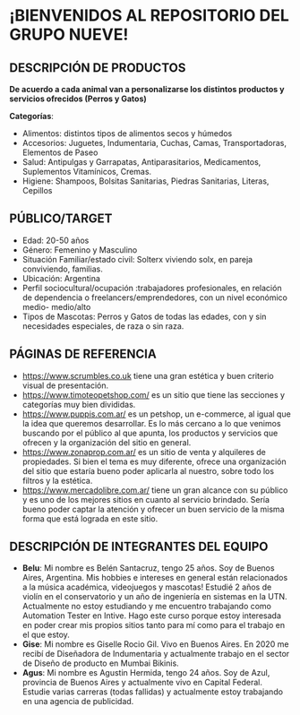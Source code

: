 # ¡BIENVENIDOS AL REPOSITORIO DEL GRUPO NUEVE!

## DESCRIPCIÓN DE PRODUCTOS
**De acuerdo a cada animal van a personalizarse los distintos productos y servicios ofrecidos (Perros y Gatos)**

**Categorías**:
* Alimentos: distintos tipos de alimentos secos y húmedos
* Accesorios: Juguetes, Indumentaria, Cuchas, Camas, Transportadoras, Elementos de Paseo
* Salud: Antipulgas y Garrapatas, Antiparasitarios, Medicamentos, Suplementos Vitamínicos, Cremas.
* Higiene: Shampoos, Bolsitas Sanitarias, Piedras Sanitarias, Literas, Cepillos

## PÚBLICO/TARGET
* Edad: 20-50 años
* Género: Femenino y Masculino
* Situación Familiar/estado civil: Solterx viviendo solx, en pareja conviviendo, familias.
* Ubicación: Argentina
* Perfil sociocultural/ocupación :trabajadores profesionales, en relación de dependencia o freelancers/emprendedores, con un nivel económico medio- medio/alto
* Tipos de Mascotas: Perros y Gatos de todas las edades, con y sin necesidades especiales, de raza o sin raza.

## PÁGINAS DE REFERENCIA
* https://www.scrumbles.co.uk tiene una gran estética y buen criterio visual de presentación.
* https://www.timoteopetshop.com/ es un sitio que tiene las secciones y categorías muy bien divididas.
* https://www.puppis.com.ar/ es un petshop, un e-commerce, al igual que la idea que queremos desarrollar. Es lo más cercano a lo que venimos buscando por el público al que apunta, los productos y servicios que ofrecen y la organización del sitio en general.
* https://www.zonaprop.com.ar/ es un sitio de venta y alquileres de propiedades. Si bien el tema es muy diferente, ofrece una organización del sitio que estaría bueno poder aplicarla al nuestro, sobre todo los filtros y la estética.
* https://www.mercadolibre.com.ar/ tiene un gran alcance con su público y es uno de los mejores sitios en cuanto al servicio brindado. Sería bueno poder captar la atención y ofrecer un buen servicio de la misma forma que está lograda en este sitio.

## DESCRIPCIÓN DE INTEGRANTES DEL EQUIPO
* **Belu**: Mi nombre es Belén Santacruz, tengo 25 años. Soy de Buenos Aires, Argentina. Mis hobbies e intereses en general están relacionados a la música académica, videojuegos y mascotas! Estudié 2 años de violín en el conservatorio y un año de ingeniería en sistemas en la UTN. Actualmente no estoy estudiando y me encuentro trabajando como Automation Tester en Intive. Hago este curso porque estoy interesada en poder crear mis propios sitios tanto para mí como para el trabajo en el que estoy.
* **Gise**: Mi nombre es Giselle Rocio Gil. Vivo en Buenos Aires. En 2020 me recibí de Diseñadora de Indumentaria y actualmente trabajo en el sector de Diseño de producto en Mumbai Bikinis.
* **Agus**: Mi nombre es Agustin Hermida, tengo 24 años. Soy de Azul, provincia de Buenos Aires y actualmente vivo en Capital Federal. Estudie varias carreras (todas fallidas) y actualmente estoy trabajando en una agencia de publicidad.